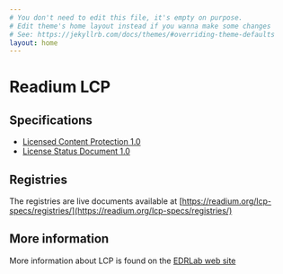 ```yaml
---
# You don't need to edit this file, it's empty on purpose.
# Edit theme's home layout instead if you wanna make some changes
# See: https://jekyllrb.com/docs/themes/#overriding-theme-defaults
layout: home
---
```


# Readium LCP

## Specifications

* [Licensed Content Protection 1.0](readium-lcp-specification)
* [License Status Document 1.0](readium-lsd-specification)

## Registries

The registries are live documents available at [https://readium.org/lcp-specs/registries/](https://readium.org/lcp-specs/registries/)

## More information

More information about LCP is found on the [EDRLab web site](https://www.edrlab.org/readium-lcp/)
